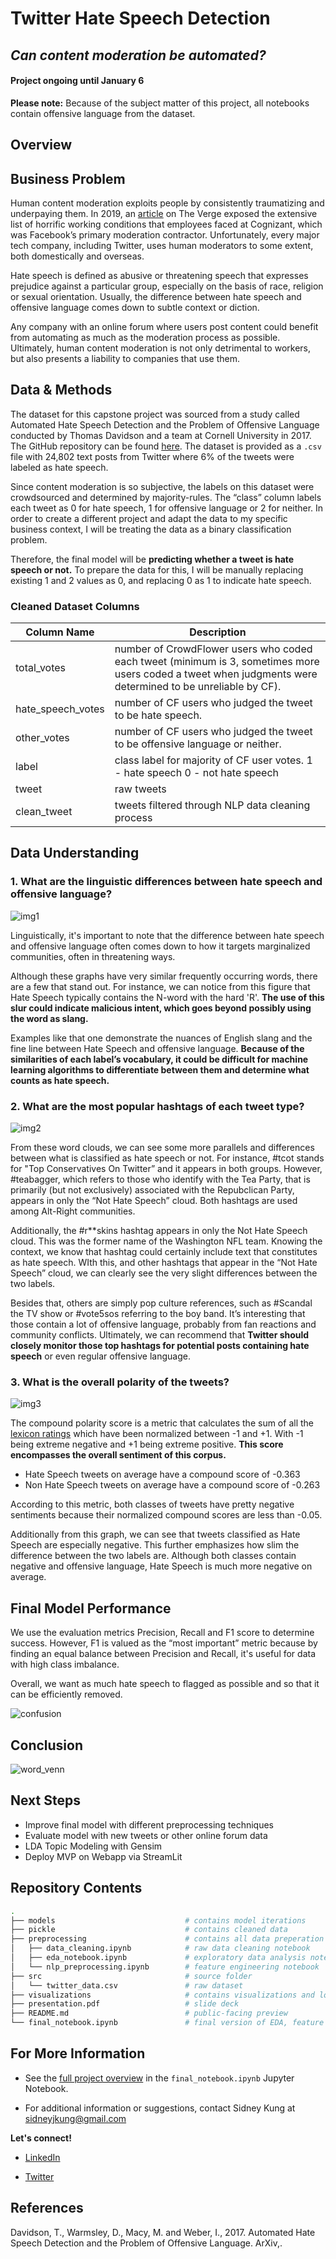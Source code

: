 # Twitter Hate Speech Detection
## *Can content moderation be automated?*

#### Project ongoing until January 6

**Please note:** Because of the subject matter of this project, all notebooks contain offensive language from the dataset.

## Overview


## Business Problem
Human content moderation exploits people by consistently traumatizing and underpaying them. In 2019, an [article](https://www.theverge.com/2019/6/19/18681845/facebook-moderator-interviews-video-trauma-ptsd-cognizant-tampa) on The Verge exposed the extensive list of horrific working conditions that employees faced at Cognizant, which was Facebook’s primary moderation contractor. Unfortunately, every major tech company, including Twitter, uses human moderators to some extent, both domestically and overseas.

Hate speech is defined as abusive or threatening speech that expresses prejudice against a particular group, especially on the basis of race, religion or sexual orientation. Usually, the difference between hate speech and offensive language comes down to subtle context or diction. 

Any company with an online forum where users post content could benefit from automating as much as the moderation process as possible. Ultimately, human content moderation is not only detrimental to workers, but also presents a liability to companies that use them.

## Data & Methods
The dataset for this capstone project was sourced from a study called Automated Hate Speech Detection and the Problem of Offensive Language  conducted by Thomas Davidson and a team at Cornell University in 2017. The GitHub repository can be found [here](https://github.com/t-davidson/hate-speech-and-offensive-language). The dataset is provided as a `.csv` file with 24,802 text posts from Twitter where 6% of the tweets were labeled as hate speech. 

Since content moderation is so subjective, the labels on this dataset were crowdsourced and determined by majority-rules. The “class” column labels each tweet as 0 for hate speech, 1 for offensive language or 2 for neither. In order to create a different project and adapt the data to my specific business context, I will be treating the data as a binary classification problem. 

Therefore, the final model will be **predicting whether a tweet is hate speech or not.** To prepare the data for this, I will be manually replacing existing 1 and 2 values as 0, and replacing 0 as 1 to indicate hate speech.

### Cleaned Dataset Columns

| Column Name | Description |
|-|-|
| total_votes | number of CrowdFlower users who coded each tweet (minimum is 3, sometimes more users coded a tweet when judgments were determined to be unreliable by CF). |
| hate_speech_votes | number of CF users who judged the tweet to be hate speech. |
| other_votes | number of CF users who judged the tweet to be offensive language or neither. |
| label | class label for majority of CF user votes. 1 - hate speech 0 - not hate speech |
| tweet | raw tweets |
| clean_tweet | tweets filtered through NLP data cleaning process |

## Data Understanding

### 1. What are the linguistic differences between hate speech and offensive language?

![img1](./visualizations/label_word_count_y.png)

Linguistically, it's important to note that the difference between hate speech and offensive language often comes down to how it targets marginalized communities, often in threatening ways.

Although these graphs have very similar frequently occurring words, there are a few that stand out. For instance, we can notice from this figure that Hate Speech typically contains the N-word with the hard 'R'. **The use of this slur could indicate malicious intent, which goes beyond possibly using the word as slang.**

Examples like that one demonstrate the nuances of English slang and the fine line between Hate Speech and offensive language. **Because of the similarities of each label’s vocabulary, it could be difficult for machine learning algorithms to differentiate between them and determine what counts as hate speech.**

### 2. What are the most popular hashtags of each tweet type?

![img2](./visualizations/censored_top_hashtags.png)

From these word clouds, we can see some more parallels and differences between what is classified as hate speech or not. For instance, #tcot stands for "Top Conservatives On Twitter” and it appears in both groups. However, #teabagger, which refers to those who identify with the Tea Party, that is primarily (but not exclusively) associated with the Repubclican Party, appears in only the “Not Hate Speech” cloud. Both hashtags are used among Alt-Right communities.

Additionally, the #r**skins hashtag appears in only the Not Hate Speech cloud. This was the former name of the Washington NFL team. Knowing the context, we know that hashtag could certainly include text that constitutes as hate speech. WIth this, and other hashtags that appear in the “Not Hate Speech” cloud, we can clearly see the very slight differences between the two labels.

Besides that, others are simply pop culture references, such as #Scandal the TV show or #vote5sos referring to the boy band. It’s interesting that those contain a lot of offensive language, probably from fan reactions and community conflicts. Ultimately, we can recommend that **Twitter should closely monitor those top hashtags for potential posts containing hate speech** or even regular offensive language.


### 3. What is the overall polarity of the tweets?

![img3](./visualizations/compound_polarity_score.png)

The compound polarity score is a metric that calculates the sum of all the [lexicon ratings](https://github.com/cjhutto/vaderSentiment/blob/master/vaderSentiment/vader_lexicon.txt) which have been normalized between -1 and +1. With -1 being extreme negative and +1 being extreme positive. **This score encompasses the overall sentiment of this corpus.**

- Hate Speech tweets on average have a compound score of -0.363
- Non Hate Speech tweets on average have a compound score of -0.263

According to this metric, both classes of tweets have pretty negative sentiments because their normalized compound scores are less than -0.05. 

Additionally from this graph, we can see that tweets classified as Hate Speech are especially negative. This further emphasizes how slim the difference between the two labels are. Although both classes contain negative and offensive language, Hate Speech is much more negative on average.

## Final Model Performance

We use the evaluation metrics Precision, Recall and F1 score to determine success. However, F1 is valued as the “most important” metric because by finding an equal balance between Precision and Recall, it's useful for data with high class imbalance.

Overall, we want as much hate speech to flagged as possible and so that it can be efficiently removed.

![confusion](./visualizations/final_model_confusion_matrix.png)


## Conclusion

![word_venn](./visualizations/word_venn.png)


## Next Steps
- Improve final model with different preprocessing techniques
- Evaluate model with new tweets or other online forum data
- LDA Topic Modeling with Gensim
- Deploy MVP on Webapp via StreamLit

## Repository Contents
```bash
.
├── models                             # contains model iterations
├── pickle                             # contains cleaned data
├── preprocessing                      # contains all data preperation iterations and EDA notebooks
│   ├── data_cleaning.ipynb            # raw data cleaning notebook
│   ├── eda_notebook.ipynb             # exploratory data analysis notebook
│   └── nlp_preprocessing.ipynb        # feature engineering notebook
├── src                                # source folder
│   └── twitter_data.csv               # raw dataset
├── visualizations                     # contains visualizations and local images
├── presentation.pdf                   # slide deck
├── README.md                          # public-facing preview
└── final_notebook.ipynb               # final version of EDA, feature engineering and modeing process
```

## For More Information

- See the [full project overview](https://github.com/sidneykung/twitter_hate_speech_detection/blob/master/final_notebook.ipynb) in the `final_notebook.ipynb` Jupyter Notebook.

- For additional information or suggestions, contact Sidney Kung at [sidneyjkung@gmail.com](mailto:sidneyjkung@gmail.com)

**Let's connect!**

- [LinkedIn](https://www.linkedin.com/in/sidneykung/)

- [Twitter](https://twitter.com/sidney_k98)

## References

Davidson, T., Warmsley, D., Macy, M. and Weber, I., 2017. Automated Hate Speech Detection and the Problem of Offensive Language. ArXiv,.

